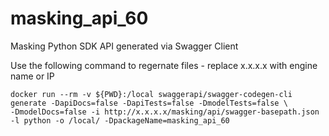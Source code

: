 # masking_api_60
Masking Python SDK API generated via Swagger Client

Use the following command to regernate files - replace x.x.x.x with engine name or IP

```
docker run --rm -v ${PWD}:/local swaggerapi/swagger-codegen-cli generate -DapiDocs=false -DapiTests=false -DmodelTests=false \
-DmodelDocs=false -i http://x.x.x.x/masking/api/swagger-basepath.json -l python -o /local/ -DpackageName=masking_api_60
```
